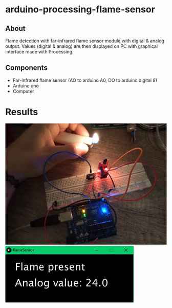 # arduino-processing-flame-sensor

## About

Flame detection with far-infrared flame sensor module with digital & analog output. Values (digital & analog) 
are then displayed on PC with graphical interface made with Processing.

## Components

- Far-infrared flame sensor (AO to arduino A0, DO to arduino digital 8)
- Arduino uno
- Computer

# Results

![](https://github.com/xtrinch/arduino-processing-flame-sensor/blob/master/result.jpg)
![](https://github.com/xtrinch/arduino-processing-flame-sensor/blob/master/result1.jpg)


